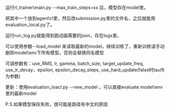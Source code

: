 

运行rl_trainer\main.py --max_train_steps=xx 后，模型存在model里。

把其中一个放到agent\rl里，然后改submission.py里的文件名，之后就能用evaluation_local.py了。

运行run_log.py就能得到跑动画需要的json，存在logs里。

可以使用参数--load_model 来读取最新的model，继续训练了，重新训练请手动删除model\env下所有模型，否则会替换同名模型

可调参数有：use_RMS, lr, gamma, batch_size, target_update_freq, use_lr_decay，epsilon, epsilon_decay_steps, use_hard_update(false时tau作为参数)

更新：使用evaluation_loacl.py --new_model ，可以直接evaluate model\env里的最新model

P.S.如果模型保存失败，很可能是路径有中文的原因

